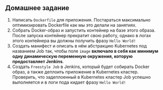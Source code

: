 ## Домашнее задание

1. Написать `Dockerfile` для приложения. Постараться максимально оптимизировать Dockerfile как мы это делали на занятиях.
2. Собрать Docker-образ и запустить контейнер на базе этого образа. После запуска контейнер прекратит свою работу, однако в логах этого контейнера вы должны получить фразу `Hello World!`
3. Создать манифест и описать в нём абстракцию Kubernetes под названием Job так, чтобы поле `image` **включало в себя как минимум одну динамическую переменную окружения, которую предоставляет Jenkins**.
4. Создать `Freestyle Job` в Jenkins, который будет собирать Docker образ, а также деплоить приложение в Kubernetes кластер. Проверить, что задеплоенный в Kubernetes кластер Job успешно выполняется и в логи пода кидает фразу `Hello World!`
